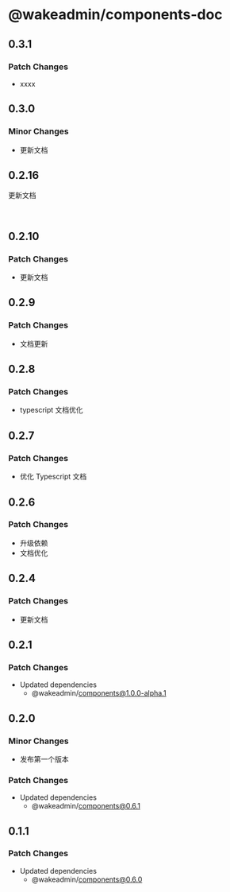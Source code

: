 # @wakeadmin/components-doc

## 0.3.1

### Patch Changes

- xxxx

## 0.3.0

### Minor Changes

- 更新文档

## 0.2.16

更新文档

<br>

## 0.2.10

### Patch Changes

- 更新文档

## 0.2.9

### Patch Changes

- 文档更新

## 0.2.8

### Patch Changes

- typescript 文档优化

## 0.2.7

### Patch Changes

- 优化 Typescript 文档

## 0.2.6

### Patch Changes

- 升级依赖
- 文档优化

## 0.2.4

### Patch Changes

- 更新文档

## 0.2.1

### Patch Changes

- Updated dependencies
  - @wakeadmin/components@1.0.0-alpha.1

## 0.2.0

### Minor Changes

- 发布第一个版本

### Patch Changes

- Updated dependencies
  - @wakeadmin/components@0.6.1

## 0.1.1

### Patch Changes

- Updated dependencies
  - @wakeadmin/components@0.6.0
